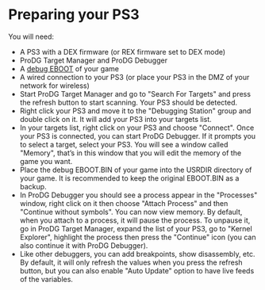 # Preparing your PS3

You will need:

* A PS3 with a DEX firmware \(or REX firmware set to DEX mode\)
* ProDG Target Manager and ProDG Debugger
* A [debug EBOOT](https://www.reddit.com/r/ps3homebrew/wiki/eboots) of your game
* A wired connection to your PS3 \(or place your PS3 in the DMZ of your network for wireless\)
* Start ProDG Target Manager and go to "Search For Targets" and press the refresh button to start scanning. Your PS3 should be detected.
* Right click your PS3 and move it to the "Debugging Station" group and double click on it. It will add your PS3 into your targets list.
* In your targets list, right click on your PS3 and choose "Connect". Once your PS3 is connected, you can start ProDG Debugger. If it prompts you to select a target, select your PS3. You will see a window called "Memory", that’s in this window that you will edit the memory of the game you want.
* Place the debug EBOOT.BIN of your game into the USRDIR directory of your game. It is recommended to keep the original EBOOT.BIN as a backup.
* In ProDG Debugger you should see a process appear in the "Processes" window, right click on it then choose "Attach Process" and then "Continue without symbols". You can now view memory. By default, when you attach to a process, it will pause the process. To unpause it, go in ProDG Target Manager, expand the list of your PS3, go to "Kernel Explorer", highlight the process then press the "Continue" icon \(you can also continue it with ProDG Debugger\).
* Like other debuggers, you can add breakpoints, show disassembly, etc. By default, it will only refresh the values when you press the refresh button, but you can also enable "Auto Update" option to have live feeds of the variables.

